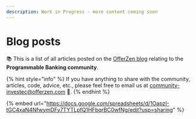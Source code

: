 ```yaml
---
description: Work in Progress - more content coming soon
---
```


# Blog posts

📚 This is a list of all articles posted on the [OfferZen blog](https://www.offerzen.com/blog?tag=tech+insights) relating to the **Programmable Banking community**.

{% hint style="info" %}
​​If you have anything to share with the community, articles, code, advice, etc., please feel free to email us at [community-investec@offerzen.com](mailto:community-investec@offerzen.com) 🙌.
{% endhint %}

{% embed url="https://docs.google.com/spreadsheets/d/1OapzI-tGC4xaN4NfwymDFy7TYTLpfQ1HFbqrBC0wfNg/edit?usp=sharing" %}

